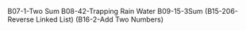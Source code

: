 B07-1-Two Sum 
B08-42-Trapping Rain Water
B09-15-3Sum
(B15-206-Reverse Linked List)
(B16-2-Add Two Numbers)
